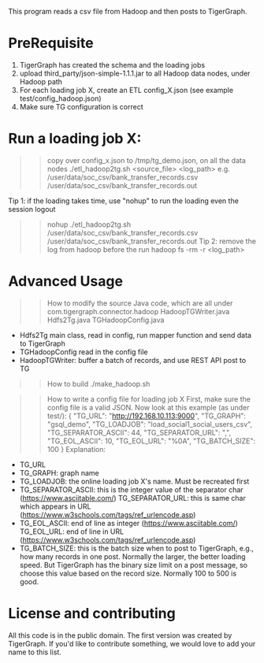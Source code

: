 This program reads a csv file from Hadoop and then posts to TigerGraph.

PreRequisite
============
1) TigerGraph has created the schema and the loading jobs
2) upload third_party/json-simple-1.1.1.jar to all Hadoop data nodes, under Hadoop path
3) For each loading job X, create an ETL config_X.json (see example test/config_hadoop.json)
4) Make sure TG configuration is correct


Run a loading job X:
====================
>> copy over config_x.json to /tmp/tg_demo.json, on all the data nodes 
>> ./etl_hadoop2tg.sh <source_file> <log_path>
e.g.
/user/data/soc_csv/bank_transfer_records.csv /user/data/soc_csv/bank_transfer_records.out


Tip 1: if the loading takes time, use "nohup" to run the loading even the session logout
 >> nohup ./etl_hadoop2tg.sh /user/data/soc_csv/bank_transfer_records.csv /user/data/soc_csv/bank_transfer_records.out
Tip 2: remove the log from hadoop before the run
>> hadoop fs -rm -r <log_path>



Advanced Usage
==============
>> How to modify the source Java code, which are all under com.tigergraph.connector.hadoop
HadoopTGWriter.java	Hdfs2Tg.java		TGHadoopConfig.java

 - Hdfs2Tg
    main class, read in config, run mapper function and send data to TigerGraph
 - TGHadoopConfig
    read in the config file
 - HadoopTGWriter:
    buffer a batch of records, and use REST API post to TG

>> How to build
   ./make_hadoop.sh

>> How to write a config file for loading job X
First, make sure the config file is a valid JSON. Now look at this example (as under test/):
{
	"TG_URL": "http://192.168.10.113:9000",
	"TG_GRAPH": "gsql_demo",
	"TG_LOADJOB": "load_social1_social_users_csv",
	"TG_SEPARATOR_ASCII": 44,
	"TG_SEPARATOR_URL": ",",
	"TG_EOL_ASCII": 10,
	"TG_EOL_URL": "%0A",
	"TG_BATCH_SIZE": 100
}
Explanation:
- TG_URL
- TG_GRAPH: graph name
- TG_LOADJOB: the online loading job X's name. Must be recreated first
- TG_SEPARATOR_ASCII: this is the integer value of the separator char (https://www.asciitable.com/)
  TG_SEPARATOR_URL: this is same char which appears in URL (https://www.w3schools.com/tags/ref_urlencode.asp)
- TG_EOL_ASCII: end of line as integer (https://www.asciitable.com/)
  TG_EOL_URL: end of line in URL (https://www.w3schools.com/tags/ref_urlencode.asp)
- TG_BATCH_SIZE: this is the batch size when to post to TigerGraph, e.g., how many records in one post.
  Normally the larger, the better loading speed. But TigerGraph has the binary size limit on a post message,
  so choose this value based on the record size. Normally 100 to 500 is good.


License and contributing
========================
All this code is in the public domain. The first version was created by TigerGraph.
If you'd like to contribute something, we would love to add your name to this list.

